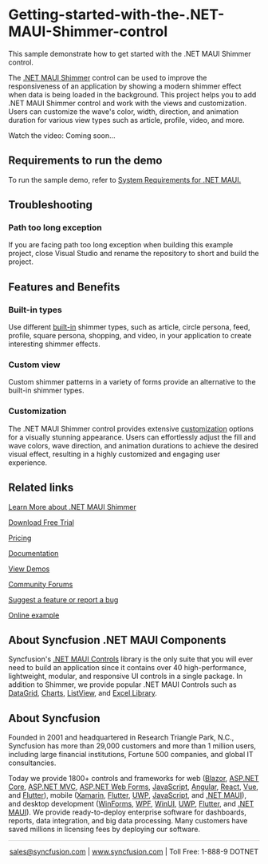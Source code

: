 # Getting-started-with-the-.NET-MAUI-Shimmer-control
This sample demonstrate how to get started with the .NET MAUI Shimmer control.

The [.NET MAUI Shimmer](https://www.syncfusion.com/maui-controls/maui-shimmer?utm_source=github&utm_medium=listing&utm_campaign=maui-shimmer-github-samples) control can be used to improve the responsiveness of an application by showing a modern shimmer effect when data is being loaded in the background. This project helps you to add .NET MAUI Shimmer control and work with the views and customization. Users can customize the wave's color, width, direction, and animation duration for various view types such as article, profile, video, and more.

Watch the video: Coming soon...

## <a name="requirements-to-run-the-demo"></a>Requirements to run the demo ##

To run the sample demo, refer to [System Requirements for .NET MAUI.](https://help.syncfusion.com/maui/system-requirements)

## <a name="troubleshooting"></a>Troubleshooting ##
### Path too long exception
If you are facing path too long exception when building this example project, close Visual Studio and rename the repository to short and build the project.


## Features and Benefits

### Built-in types
Use different [built-in](https://help.syncfusion.com/maui/shimmer/built-in-views?utm_source=github&utm_medium=listing&utm_campaign=maui-shimmer-github-samples) shimmer types, such as article, circle persona, feed, profile, square persona, shopping, and video, in your application to create interesting shimmer effects.

### Custom view
Custom shimmer patterns in a variety of forms provide an alternative to the built-in shimmer types.

### Customization
The .NET MAUI Shimmer control provides extensive [customization](https://help.syncfusion.com/maui/shimmer/customization) options for a visually stunning appearance. Users can effortlessly adjust the fill and wave colors, wave  direction, and animation durations to achieve the desired visual effect, resulting in a highly customized and engaging user experience.

## Related links
[Learn More about .NET MAUI Shimmer](https://www.syncfusion.com/maui-controls/maui-shimmer?utm_source=github&utm_medium=listing&utm_campaign=maui-shimmer-github-samples)

[Download Free Trial](https://www.syncfusion.com/downloads/maui?utm_source=github&utm_medium=listing&utm_campaign=maui-shimmer-github-samples)

[Pricing](https://www.syncfusion.com/sales/teamlicense?utm_source=github&utm_medium=listing&utm_campaign=maui-shimmer-github-samples)

[Documentation](https://help.syncfusion.com/maui/shimmer/getting-started?utm_source=github&utm_medium=listing&utm_campaign=maui-shimmer-github-samples)

[View Demos](https://github.com/SyncfusionExamples/Getting-started-with-the-.NET-MAUI-Shimmer-control?utm_source=github&utm_medium=listing&utm_campaign=maui-shimmer-github-samples)

[Community Forums](https://www.syncfusion.com/forums/maui?utm_source=github&utm_medium=listing&utm_campaign=maui-shimmer-github-samples)

[Suggest a feature or report a bug](https://www.syncfusion.com/feedback/maui?utm_source=github&utm_medium=listing&utm_campaign=maui-shimmer-github-samples)

[Online example](https://github.com/syncfusion/maui-demos/tree/master/MAUI/Shimmer?utm_source=github&utm_medium=listing&utm_campaign=maui-shimmer-github-samples)


## About Syncfusion .NET MAUI Components

Syncfusion's [.NET MAUI Controls](https://www.syncfusion.com/maui-controls?utm_source=github&utm_medium=listing&utm_campaign=maui-shimmer-github-samples) library is the only suite that you will ever need to build an application since it contains over 40 high-performance, lightweight, modular, and responsive UI controls in a single package. In addition to Shimmer, we provide popular .NET MAUI Controls such as [DataGrid](https://www.syncfusion.com/maui-controls/maui-datagrid?utm_source=github&utm_medium=listing&utm_campaign=maui-shimmer-github-samples), [Charts](https://www.syncfusion.com/maui-controls/maui-cartesian-charts?utm_source=github&utm_medium=listing&utm_campaign=maui-shimmer-github-samples), [ListView](https://www.syncfusion.com/maui-controls/maui-listview?utm_source=github&utm_medium=listing&utm_campaign=maui-shimmer-github-samples), and [Excel Library](https://www.syncfusion.com/document-processing/excel-framework/maui?utm_source=github&utm_medium=listing&utm_campaign=maui-shimmer-github-samples).

## About Syncfusion

Founded in 2001 and headquartered in Research Triangle Park, N.C., Syncfusion has more than 29,000 customers and more than 1 million users, including large financial institutions, Fortune 500 companies, and global IT consultancies.

Today we provide 1800+ controls and frameworks for web ([Blazor](https://www.syncfusion.com/blazor-components?utm_source=github&utm_medium=listing&utm_campaign=maui-shimmer-github-samples), [ASP.NET Core](https://www.syncfusion.com/aspnet-core-ui-controls?utm_source=github&utm_medium=listing&utm_campaign=maui-shimmer-github-samples), [ASP.NET MVC](https://www.syncfusion.com/aspnet-mvc-ui-controls?utm_source=github&utm_medium=listing&utm_campaign=maui-shimmer-github-samples), [ASP.NET Web Forms](https://www.syncfusion.com/jquery/aspnet-webforms-ui-controls?utm_source=github&utm_medium=listing&utm_campaign=maui-shimmer-github-samples), [JavaScript](https://www.syncfusion.com/javascript-ui-controls?utm_source=github&utm_medium=listing&utm_campaign=maui-shimmer-github-samples), [Angular](https://www.syncfusion.com/angular-components?utm_source=github&utm_medium=listing&utm_campaign=maui-shimmer-github-samples), [React](https://www.syncfusion.com/react-components?utm_source=github&utm_medium=listing&utm_campaign=maui-shimmer-github-samples), [Vue](https://www.syncfusion.com/vue-components?utm_source=github&utm_medium=listing&utm_campaign=maui-shimmer-github-samples), and [Flutter](https://www.syncfusion.com/flutter-widgets?utm_source=github&utm_medium=listing&utm_campaign=maui-shimmer-github-samples)), mobile ([Xamarin](https://www.syncfusion.com/xamarin-ui-controls?utm_source=github&utm_medium=listing&utm_campaign=maui-shimmer-github-samples), [Flutter](https://www.syncfusion.com/flutter-widgets?utm_source=github&utm_medium=listing&utm_campaign=maui-shimmer-github-samples), [UWP](https://www.syncfusion.com/uwp-ui-controls?utm_source=github&utm_medium=listing&utm_campaign=maui-shimmer-github-samples), [JavaScript](https://www.syncfusion.com/javascript-ui-controls?utm_source=github&utm_medium=listing&utm_campaign=maui-shimmer-github-samples), and [.NET MAUI](https://www.syncfusion.com/maui-controls?utm_source=github&utm_medium=listing&utm_campaign=maui-shimmer-github-samples)), and desktop development ([WinForms](https://www.syncfusion.com/winforms-ui-controls?utm_source=github&utm_medium=listing&utm_campaign=maui-shimmer-github-samples), [WPF](https://www.syncfusion.com/wpf-controls?utm_source=github&utm_medium=listing&utm_campaign=maui-shimmer-github-samples), [WinUI](https://www.syncfusion.com/winui-controls?utm_source=github&utm_medium=listing&utm_campaign=maui-shimmer-github-samples), [UWP](https://www.syncfusion.com/uwp-ui-controls?utm_source=github&utm_medium=listing&utm_campaign=maui-shimmer-github-samples), [Flutter](https://www.syncfusion.com/flutter-widgets?utm_source=github&utm_medium=listing&utm_campaign=maui-shimmer-github-samples), and [.NET MAUI](https://www.syncfusion.com/maui-controls?utm_source=github&utm_medium=listing&utm_campaign=maui-shimmer-github-samples)). We provide ready-to-deploy enterprise software for dashboards, reports, data integration, and big data processing. Many customers have saved millions in licensing fees by deploying our software.


<hr style="height:0.3px;border:none;color:lightgrey;background-color:lightgrey;" />

<p align="center">
<a href="mailto:sales@syncfusion.com?Subject=Syncfusion .NET MAUI Shimmer - GitHub" target="_top">sales@syncfusion.com</a> | <a href="https://www.syncfusion.com?utm_source=github&utm_medium=listing&utm_campaign=maui-shimmer-github-samples">www.syncfusion.com</a> | Toll Free: 1-888-9 DOTNET <br>
</p>